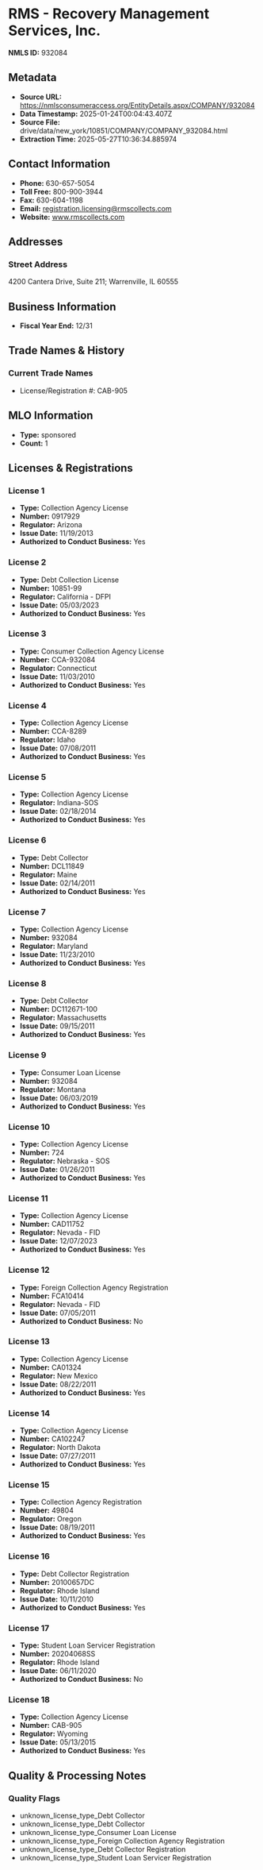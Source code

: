 # RMS - Recovery Management Services, Inc.

**NMLS ID:** 932084

## Metadata
- **Source URL:** https://nmlsconsumeraccess.org/EntityDetails.aspx/COMPANY/932084
- **Data Timestamp:** 2025-01-24T00:04:43.407Z
- **Source File:** drive/data/new_york/10851/COMPANY/COMPANY_932084.html
- **Extraction Time:** 2025-05-27T10:36:34.885974

## Contact Information
- **Phone:** 630-657-5054
- **Toll Free:** 800-900-3944
- **Fax:** 630-604-1198
- **Email:** registration.licensing@rmscollects.com
- **Website:** www.rmscollects.com

## Addresses
### Street Address
4200 Cantera Drive, Suite 211; Warrenville, IL 60555

## Business Information
- **Fiscal Year End:** 12/31

## Trade Names & History
### Current Trade Names
- License/Registration #: CAB-905

## MLO Information
- **Type:** sponsored
- **Count:** 1

## Licenses & Registrations

### License 1
- **Type:** Collection Agency License
- **Number:** 0917929
- **Regulator:** Arizona
- **Issue Date:** 11/19/2013
- **Authorized to Conduct Business:** Yes

### License 2
- **Type:** Debt Collection License
- **Number:** 10851-99
- **Regulator:** California - DFPI
- **Issue Date:** 05/03/2023
- **Authorized to Conduct Business:** Yes

### License 3
- **Type:** Consumer Collection Agency License
- **Number:** CCA-932084
- **Regulator:** Connecticut
- **Issue Date:** 11/03/2010
- **Authorized to Conduct Business:** Yes

### License 4
- **Type:** Collection Agency License
- **Number:** CCA-8289
- **Regulator:** Idaho
- **Issue Date:** 07/08/2011
- **Authorized to Conduct Business:** Yes

### License 5
- **Type:** Collection Agency License
- **Regulator:** Indiana-SOS
- **Issue Date:** 02/18/2014
- **Authorized to Conduct Business:** Yes

### License 6
- **Type:** Debt Collector
- **Number:** DCL11849
- **Regulator:** Maine
- **Issue Date:** 02/14/2011
- **Authorized to Conduct Business:** Yes

### License 7
- **Type:** Collection Agency License
- **Number:** 932084
- **Regulator:** Maryland
- **Issue Date:** 11/23/2010
- **Authorized to Conduct Business:** Yes

### License 8
- **Type:** Debt Collector
- **Number:** DC112671-100
- **Regulator:** Massachusetts
- **Issue Date:** 09/15/2011
- **Authorized to Conduct Business:** Yes

### License 9
- **Type:** Consumer Loan License
- **Number:** 932084
- **Regulator:** Montana
- **Issue Date:** 06/03/2019
- **Authorized to Conduct Business:** Yes

### License 10
- **Type:** Collection Agency License
- **Number:** 724
- **Regulator:** Nebraska - SOS
- **Issue Date:** 01/26/2011
- **Authorized to Conduct Business:** Yes

### License 11
- **Type:** Collection Agency License
- **Number:** CAD11752
- **Regulator:** Nevada - FID
- **Issue Date:** 12/07/2023
- **Authorized to Conduct Business:** Yes

### License 12
- **Type:** Foreign Collection Agency Registration
- **Number:** FCA10414
- **Regulator:** Nevada - FID
- **Issue Date:** 07/05/2011
- **Authorized to Conduct Business:** No

### License 13
- **Type:** Collection Agency License
- **Number:** CA01324
- **Regulator:** New Mexico
- **Issue Date:** 08/22/2011
- **Authorized to Conduct Business:** Yes

### License 14
- **Type:** Collection Agency License
- **Number:** CA102247
- **Regulator:** North Dakota
- **Issue Date:** 07/27/2011
- **Authorized to Conduct Business:** Yes

### License 15
- **Type:** Collection Agency Registration
- **Number:** 49804
- **Regulator:** Oregon
- **Issue Date:** 08/19/2011
- **Authorized to Conduct Business:** Yes

### License 16
- **Type:** Debt Collector Registration
- **Number:** 20100657DC
- **Regulator:** Rhode Island
- **Issue Date:** 10/11/2010
- **Authorized to Conduct Business:** Yes

### License 17
- **Type:** Student Loan Servicer Registration
- **Number:** 20204068SS
- **Regulator:** Rhode Island
- **Issue Date:** 06/11/2020
- **Authorized to Conduct Business:** No

### License 18
- **Type:** Collection Agency License
- **Number:** CAB-905
- **Regulator:** Wyoming
- **Issue Date:** 05/13/2015
- **Authorized to Conduct Business:** Yes

## Quality & Processing Notes
### Quality Flags
- unknown_license_type_Debt Collector
- unknown_license_type_Debt Collector
- unknown_license_type_Consumer Loan License
- unknown_license_type_Foreign Collection Agency Registration
- unknown_license_type_Debt Collector Registration
- unknown_license_type_Student Loan Servicer Registration
